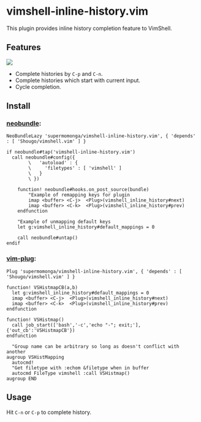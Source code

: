 # vimshell-inline-history.vim

This plugin provides inline history completion feature to VimShell.

## Features

![](http://gifzo.net/UKIIEtj887.gif)

- Complete histories by `C-p` and `C-n`.
- Complete histories which start with current input.
- Cycle completion.

## Install

### [neobundle](https://github.com/shougo/neobundle.vim): 

```vim
NeoBundleLazy 'supermomonga/vimshell-inline-history.vim', { 'depends' : [ 'Shougo/vimshell.vim' ] }

if neobundle#tap('vimshell-inline-history.vim')
  call neobundle#config({
        \   'autoload' : {
        \     'filetypes' : [ 'vimshell' ]
        \   }
        \ })

	function! neobundle#hooks.on_post_source(bundle)
		"Example of remapping keys for plugin
		imap <buffer> <C-j>  <Plug>(vimshell_inline_history#next)
		imap <buffer> <C-k>  <Plug>(vimshell_inline_history#prev)
	endfunction

	"Example of unmapping default keys
	let g:vimshell_inline_history#default_mappings = 0

	call neobundle#untap()
endif
```

### [vim-plug](https://github.com/junegunn/vim-plug): 

```
Plug 'supermomonga/vimshell-inline-history.vim', { 'depends' : [ 'Shougo/vimshell.vim' ] }

function! VSHistmapCB(a,b)
  let g:vimshell_inline_history#default_mappings = 0
  imap <buffer> <C-j>  <Plug>(vimshell_inline_history#next)
  imap <buffer> <C-k>  <Plug>(vimshell_inline_history#prev)
endfunction

function! VSHistmap()
  call job_start(['bash','-c','echo "-"; exit;'],{'out_cb':'VSHistmapCB'})
endfunction

  "Group name can be arbitrary so long as doesn't conflict with another
augroup VSHistMapping
  autocmd!
  "Get filetype with :echom &filetype when in buffer
  autocmd FileType vimshell :call VSHistmap()
augroup END
```

## Usage

Hit `C-n` or `C-p` to complete history.
